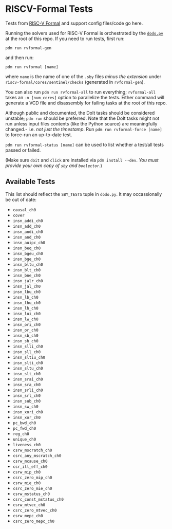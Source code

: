 # RISCV-Formal Tests

Tests from [RISC-V Formal](https://github.com/YosysHQ/riscv-formal) and
support config files/code go here.

Running the solvers used for RISC-V Formal is orchestrated by the [`dodo.py`](https://pydoit.org)
at the root of this repo. If you need to run tests, first run:

```
pdm run rvformal-gen
```

and then run:

```
pdm run rvformal [name]
```

where `name` is the name of one of the `.sby` files _minus the extension_
under `riscv-formal/cores/sentinel/checks` (generated in `rvformal-gen`).

You can also run `pdm run rvformal-all` to run everything; `rvformal-all`
takes an `-n [num_cores]` option to parallelize the tests. Either command will
generate a VCD file and disassembly for failing tasks at the root of this
repo.

Although public and documented, the DoIt tasks should be considered unstable;
`pdm run` should be preferred. Note that the DoIt tasks might not run unless
input files contents (like the Python source) are meaningfully changed.- i.e.
_not just the timestamp_.  Run `pdm run rvformal-force [name]` to force-run an
up-to-date test.

`pdm run rvformal-status [name]` can be used to list whether a test/all tests
passed or failed.

(Make sure `doit` and `click` are installed via `pdm install --dev`. _You must
provide your own copy of `sby` and `boolector`_.)


## Available Tests
This list should reflect the `SBY_TESTS` tuple in `dodo.py`. It may
occassionally be out of date:

* `causal_ch0`
* `cover`
* `insn_addi_ch0`
* `insn_add_ch0`
* `insn_andi_ch0`
* `insn_and_ch0`
* `insn_auipc_ch0`
* `insn_beq_ch0`
* `insn_bgeu_ch0`
* `insn_bge_ch0`
* `insn_bltu_ch0`
* `insn_blt_ch0`
* `insn_bne_ch0`
* `insn_jalr_ch0`
* `insn_jal_ch0`
* `insn_lbu_ch0`
* `insn_lb_ch0`
* `insn_lhu_ch0`
* `insn_lh_ch0`
* `insn_lui_ch0`
* `insn_lw_ch0`
* `insn_ori_ch0`
* `insn_or_ch0`
* `insn_sb_ch0`
* `insn_sh_ch0`
* `insn_slli_ch0`
* `insn_sll_ch0`
* `insn_sltiu_ch0`
* `insn_slti_ch0`
* `insn_sltu_ch0`
* `insn_slt_ch0`
* `insn_srai_ch0`
* `insn_sra_ch0`
* `insn_srli_ch0`
* `insn_srl_ch0`
* `insn_sub_ch0`
* `insn_sw_ch0`
* `insn_xori_ch0`
* `insn_xor_ch0`
* `pc_bwd_ch0`
* `pc_fwd_ch0`
* `reg_ch0`
* `unique_ch0`
* `liveness_ch0`
* `csrw_mscratch_ch0`
* `csrc_any_mscratch_ch0`
* `csrw_mcause_ch0`
* `csr_ill_eff_ch0`
* `csrw_mip_ch0`
* `csrc_zero_mip_ch0`
* `csrw_mie_ch0`
* `csrc_zero_mie_ch0`
* `csrw_mstatus_ch0`
* `csrc_const_mstatus_ch0`
* `csrw_mtvec_ch0`
* `csrc_zero_mtvec_ch0`
* `csrw_mepc_ch0`
* `csrc_zero_mepc_ch0`

